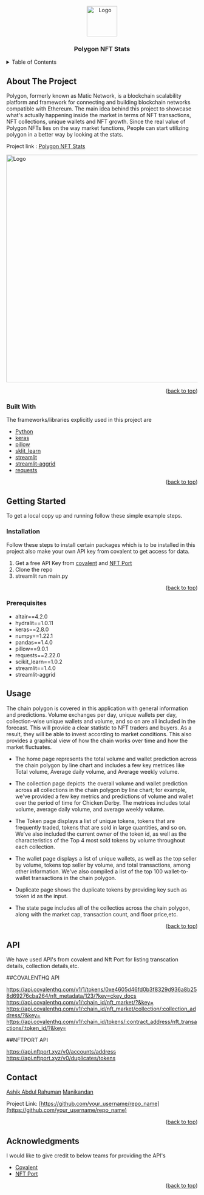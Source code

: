

<!-- PROJECT LOGO -->

<br />
<div align="center">
    <img src="https://www.mtpelerin.com/images/matic-coin.svg" alt="Logo" width="80" height="80">
  <h3 align="center">Polygon NFT Stats</h3>
</div>


<!-- TABLE OF CONTENTS -->
<details>
  <summary>Table of Contents</summary>
  <ol>
    <li>
      <a href="#about-the-project">About The Project</a>
      <ul>
        <li><a href="#built-with">Built With</a></li>
      </ul>
    </li>
    <li>
      <a href="#getting-started">Getting Started</a>
      <ul>
        <li><a href="#prerequisites">Prerequisites</a></li>
        <li><a href="#installation">Installation</a></li>
      </ul>
    </li>
    <li><a href="#Usage">Application Insights</a></li>
    <li><a href="#API">API's </a></li>
    <li><a href="#contact">Contact</a></li>
    <li><a href="#Acknowledgments">Acknowledgments</a></li>
  </ol>
</details>


<!-- ABOUT THE PROJECT -->
## About The Project

Polygon, formerly known as Matic Network, is a blockchain scalability platform 
and framework for connecting and building blockchain networks compatible
with Ethereum. The main idea behind this project to showcase what's actually happening inside the market in terms 
of NFT transactions, NFT collections, unique wallets and NFT growth. Since the real value of Polygon NFTs lies on the way market functions, 
People can start utilizing polygon in a better way by looking at the stats. 

Project link : [Polygon NFT Stats](https://share.streamlit.io/manidills/polygon_nft/main.py)


<img src="https://user-images.githubusercontent.com/91189264/152693313-38be3f76-1945-4d07-9988-b1bdc32462df.png" alt="Logo" width="1200" height="600">


<p align="right">(<a href="#top">back to top</a>)</p>


### Built With

The frameworks/libraries explicitly used in this project are

* [Python](python.org)
* [keras](https://keras.io/)
* [pillow](https://pillow.readthedocs.io/en/stable/)
* [sklit_learn](https://scikit-learn.org/stable/)
* [streamlit](https://streamlit.io/)
* [streamlit-aggrid](https://pypi.org/project/streamlit-aggrid/)
* [requests](https://docs.python-requests.org/en/latest/)


<p align="right">(<a href="#top">back to top</a>)</p>


## Getting Started

To get a local copy up and running follow these simple example steps.


### Installation

Follow these steps to install certain packages which is to be installed in this project also make your own 
API key from covalent to get access for data.

1. Get a free API Key from [covalent](https://www.covalenthq.com/) and [NFT Port](https://www.nftport.xyz/)
2. Clone the repo
3. streamlit run main.py

<p align="right">(<a href="#top">back to top</a>)</p>

### Prerequisites

* altair==4.2.0
* hydralit==1.0.11
* keras==2.8.0
* numpy==1.22.1
* pandas==1.4.0
* pillow==9.0.1
* requests==2.22.0
* scikit_learn==1.0.2
* streamlit==1.4.0
* streamlit-aggrid



## Usage

The chain polygon is covered in this application with general information and predictions.
Volume exchanges per day, unique wallets per day, collection-wise unique wallets and volume, and 
so on are all included in the forecast. This will provide a clear statistic to NFT traders and buyers. 
As a result, they will be able to invest according to market conditions. This also provides a graphical view of 
how the chain works over time and how the market fluctuates.

* The home page represents the total volume and wallet prediction across the chain polygon by line chart and includes a few key metrices 
like Total volume, Average daily volume, and Average weekly volume. 

* The collection page depicts  the overall volume and wallet prediction across all collections in the chain polygon by line chart; for example, 
we've provided a few key metrics and predictions of volume and wallet over the period of time for Chicken Derby. The metrices includes total volume, average daily volume, and average weekly volume.

* The Token page displays a list of unique tokens, tokens that are frequently traded, tokens that are sold in large quantities, and so on. 
We've also included the current owner of the token id, as well as the characteristics of the Top 4 most sold tokens by volume throughout each collection.

* The wallet page displays a list of unique wallets, as well as the top seller by volume, tokens top seller by volume, and total transactions, 
among other information. We've also compiled a list of the top 100 wallet-to-wallet transactions in the chain polygon.

* Duplicate page shows the duplicate tokens by providing key such as token id as the input.

* The state page includes all of the collectios across the chain polygon, along with the market cap, transaction count, and floor price,etc.

<p align="right">(<a href="#top">back to top</a>)</p>



<!-- CONTRIBUTING -->
## API

We have used API's from covalent and Nft Port for listing transcation details, collection details,etc.


##COVALENTHQ API

https://api.covalenthq.com/v1/1/tokens/0xe4605d46fd0b3f8329d936a8b258d69276cba264/nft_metadata/123/?key=ckey_docs
https://api.covalenthq.com/v1/:chain_id/nft_market/?&key=
https://api.covalenthq.com/v1/:chain_id/nft_market/collection/:collection_address/?&key=
https://api.covalenthq.com/v1/:chain_id/tokens/:contract_address/nft_transactions/:token_id/?&key=

##NFTPORT API

https://api.nftport.xyz/v0/accounts/address
https://api.nftport.xyz/v0/duplicates/tokens

## Contact

[Ashik Abdul Rahuman](https://www.linkedin.com/in/ashikrahumanabr/)
[Manikandan](https://www.linkedin.com/in/mani-kandan-a-025aa7149/)


Project Link: [https://github.com/your_username/repo_name](https://github.com/your_username/repo_name)

<p align="right">(<a href="#top">back to top</a>)</p>

## Acknowledgments

I would like to give credit to below teams for providing the API's

* [Covalent](https://www.covalenthq.com/)
* [NFT Port](https://www.nftport.xyz/)

<p align="right">(<a href="#top">back to top</a>)</p>





